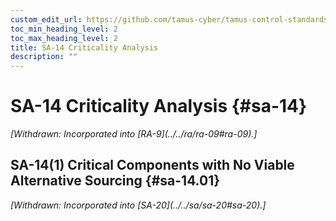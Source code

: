 ```yaml
---
custom_edit_url: https://github.com/tamus-cyber/tamus-control-standards/tree/main/content/tamus.edu/TAMUS_profile.xml
toc_min_heading_level: 2
toc_max_heading_level: 2
title: SA-14 Criticality Analysis
description: ""
---
```


# SA-14 Criticality Analysis {#sa-14}


<prop xmlns="http://csrc.nist.gov/ns/oscal/1.0" name="status" value="withdrawn">
            <em>[Withdrawn: Incorporated into [RA-9](../../ra/ra-09#ra-09).]</em>
         </prop>
         

## SA-14(1) Critical Components with No Viable Alternative Sourcing {#sa-14.01}


<prop xmlns="http://csrc.nist.gov/ns/oscal/1.0" name="status" value="withdrawn">
               <em>[Withdrawn: Incorporated into [SA-20](../../sa/sa-20#sa-20).]</em>
            </prop>
            

